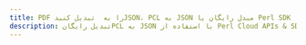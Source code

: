 ---title: PDF را به  تبدیل کنیدJSON، PCL به JSON مبدل رایگان یا Perl SDKdescription: تبدیل رایگانPCL به JSON با استفاده از Perl Cloud APIs & SDK همچنین اسناد PDF را در Cloud ایجاد، ویرایش و رندر کنید.---